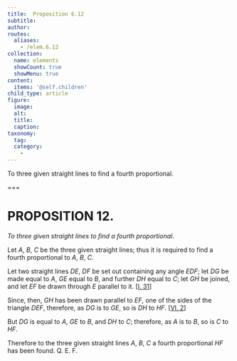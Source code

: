 ```yaml
---
title:  Proposition 6.12
subtitle: 
author:
routes:
  aliases:
    - /elem.6.12
collection:
  name: elements
  showCount: true
  showMenu: true
content:
  items: '@self.children'
child_type: article
figure:
  image:
  alt:
  title:
  caption:
taxonomy:
  tag:
  category:
    - 
---
```


<p><emph>To three given straight lines to find a fourth proportional</emph>. </p>

===

<pb n="215"/><h1>PROPOSITION 12.</h1>
<p><em>To three given straight lines to find a fourth proportional</em>. </p>

<p>Let <em>A</em>, <em>B</em>, <em>C</em> be the three given straight lines; thus it is required to find a fourth proportional to <em>A</em>, <em>B</em>, <em>C</em>. 
      </p>

<p>Let two straight lines <em>DE</em>, <em>DF</em> be set out containing any angle <em>EDF</em>; let <em>DG</em> be made equal to <em>A</em>, <em>GE</em> equal to <em>B</em>, and further <em>DH</em> equal to <em>C</em>; let <em>GH</em> be joined, and let <em>EF</em> be drawn through <em>E</em> parallel to it. [<a href="/elem.1.31">I. 31</a>] </p>

<p>Since, then, <em>GH</em> has been drawn parallel to <em>EF</em>, one of the sides of the triangle <em>DEF</em>, therefore, as <em>DG</em> is to <em>GE</em>, so is <em>DH</em> to <em>HF</em>. [<a href="/elem.6.2">VI. 2</a>] </p>

<p>But <em>DG</em> is equal to <em>A</em>, <em>GE</em> to <em>B</em>, and <em>DH</em> to <em>C</em>; therefore, as <em>A</em> is to <em>B</em>, so is <em>C</em> to <em>HF</em>. </p>

<p>Therefore to the three given straight lines <em>A</em>, <em>B</em>, <em>C</em> a fourth proportional <em>HF</em> has been found. Q. E. F.</p>
